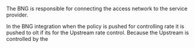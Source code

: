 
The BNG is responsible for connecting the access network to the service provider.


In the BNG integration when the policy is pushed for controlling rate it is pushed to olt if its for the Upstream rate control. Because the Upstream is controlled by the
